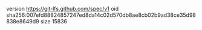 version https://git-lfs.github.com/spec/v1
oid sha256:007efd88824857247ed8da14c02d570db8ae8cb02b9ad38ce35d98838e8649d9
size 15836
